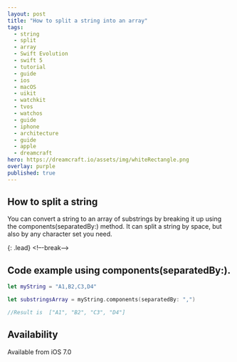 ```yaml
---
layout: post
title: "How to split a string into an array"
tags:
  - string
  - split
  - array
  - Swift Evolution
  - swift 5
  - tutorial
  - guide
  - ios
  - macOS
  - uikit
  - watchkit
  - tvos
  - watchos
  - guide
  - iphone
  - architecture
  - guide
  - apple
  - dreamcraft
hero: https://dreamcraft.io/assets/img/whiteRectangle.png
overlay: purple
published: true
---
```


## How to split a string

You can convert a string to an array of substrings by breaking it up using the components(separatedBy:) method. It can split a string by space, but also by any character set you need.

{: .lead}
<!–-break-–>
## Code example using components(separatedBy:).

```swift
let myString = "A1,B2,C3,D4"

let substringsArray = myString.components(separatedBy: ",")

//Result is  ["A1", "B2", "C3", "D4"]
```

##  Availability  

Available from iOS 7.0

